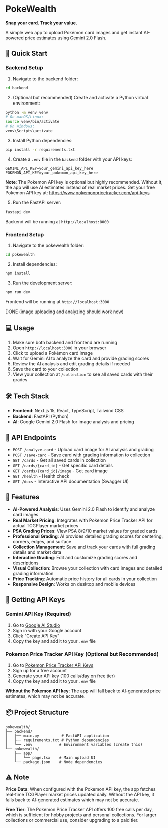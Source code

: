 # PokeWealth

**Snap your card. Track your value.**

A simple web app to upload Pokémon card images and get instant AI-powered price estimates using Gemini 2.0 Flash.

## 🚀 Quick Start

### Backend Setup

1. Navigate to the backend folder:
```bash
cd backend
```

2. (Optional but recommended) Create and activate a Python virtual environment:
```bash
python -m venv venv
# On macOS/Linux:
source venv/bin/activate
# On Windows:
venv\Scripts\activate
```

3. Install Python dependencies:
```bash
pip install -r requirements.txt
```

4. Create a `.env` file in the `backend` folder with your API keys:
```
GEMINI_API_KEY=your_gemini_api_key_here
POKEMON_API_KEY=your_pokemon_api_key_here
```

**Note**: The Pokemon API key is optional but highly recommended. Without it, the app will use AI estimates instead of real market prices. Get your free Pokemon API key at: https://www.pokemonpricetracker.com/api-keys

5. Run the FastAPI server:
```bash
fastapi dev
```

Backend will be running at `http://localhost:8000`


### Frontend Setup

1. Navigate to the pokewealth folder:
```bash
cd pokewealth
```

2. Install dependencies:
```bash
npm install
```

3. Run the development server:
```bash
npm run dev
```

Frontend will be running at `http://localhost:3000`

DONE (image uploading and analyzing should work now)

## 💻 Usage

1. Make sure both backend and frontend are running
2. Open `http://localhost:3000` in your browser
3. Click to upload a Pokémon card image
4. Wait for Gemini AI to analyze the card and provide grading scores
5. Review the AI analysis and edit grading details if needed
6. Save the card to your collection
7. View your collection at `/collection` to see all saved cards with their grades

## 🛠 Tech Stack

- **Frontend**: Next.js 15, React, TypeScript, Tailwind CSS
- **Backend**: FastAPI (Python)
- **AI**: Google Gemini 2.0 Flash for image analysis and pricing

## 📝 API Endpoints

- `POST /analyze-card` - Upload card image for AI analysis and grading
- `POST /save-card` - Save card with grading information to collection
- `GET /cards` - Get all saved cards in collection
- `GET /cards/{card_id}` - Get specific card details
- `GET /cards/{card_id}/image` - Get card image
- `GET /health` - Health check
- `GET /docs` - Interactive API documentation (Swagger UI)

## 🎯 Features

- **AI-Powered Analysis**: Uses Gemini 2.0 Flash to identify and analyze card images
- **Real Market Pricing**: Integrates with Pokemon Price Tracker API for actual TCGPlayer market prices
- **PSA Grading Prices**: View PSA 8/9/10 market values for graded cards
- **Professional Grading**: AI provides detailed grading scores for centering, corners, edges, and surface
- **Collection Management**: Save and track your cards with full grading details and market data
- **Interactive Grading**: Edit and customize grading scores and descriptions
- **Visual Collection**: Browse your collection with card images and detailed grading information
- **Price Tracking**: Automatic price history for all cards in your collection
- **Responsive Design**: Works on desktop and mobile devices

## 🔑 Getting API Keys

### Gemini API Key (Required)
1. Go to [Google AI Studio](https://aistudio.google.com/app/apikey)
2. Sign in with your Google account
3. Click "Create API Key"
4. Copy the key and add it to your `.env` file

### Pokemon Price Tracker API Key (Optional but Recommended)
1. Go to [Pokemon Price Tracker API Keys](https://www.pokemonpricetracker.com/api-keys)
2. Sign up for a free account
3. Generate your API key (100 calls/day on free tier)
4. Copy the key and add it to your `.env` file

**Without the Pokemon API key**: The app will fall back to AI-generated price estimates, which may not be accurate.

## 📦 Project Structure

```
pokewealth/
├── backend/
│   ├── main.py          # FastAPI application
│   ├── requirements.txt # Python dependencies
│   └── .env            # Environment variables (create this)
└── pokewealth/
    ├── app/
    │   └── page.tsx    # Main upload UI
    └── package.json    # Node dependencies
```

## ⚠️ Note

**Price Data**: When configured with the Pokemon API key, the app fetches real-time TCGPlayer market prices updated daily. Without the API key, it falls back to AI-generated estimates which may not be accurate.

**Free Tier**: The Pokemon Price Tracker API offers 100 free calls per day, which is sufficient for hobby projects and personal collections. For larger collections or commercial use, consider upgrading to a paid tier.
